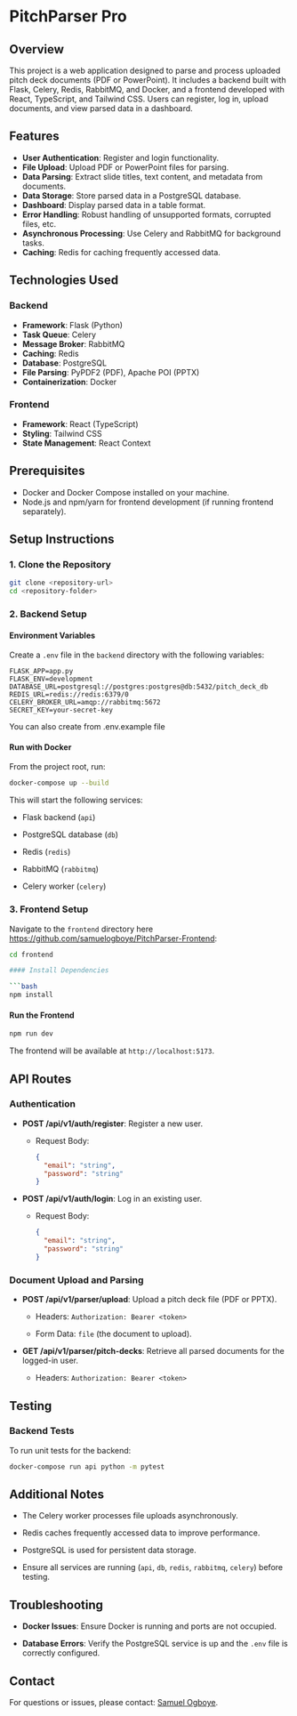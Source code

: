 
# PitchParser Pro

## Overview
This project is a web application designed to parse and process uploaded pitch deck documents (PDF or PowerPoint). It includes a backend built with Flask, Celery, Redis, RabbitMQ, and Docker, and a frontend developed with React, TypeScript, and Tailwind CSS. Users can register, log in, upload documents, and view parsed data in a dashboard.

## Features
- **User Authentication**: Register and login functionality.
- **File Upload**: Upload PDF or PowerPoint files for parsing.
- **Data Parsing**: Extract slide titles, text content, and metadata from documents.
- **Data Storage**: Store parsed data in a PostgreSQL database.
- **Dashboard**: Display parsed data in a table format.
- **Error Handling**: Robust handling of unsupported formats, corrupted files, etc.
- **Asynchronous Processing**: Use Celery and RabbitMQ for background tasks.
- **Caching**: Redis for caching frequently accessed data.

## Technologies Used
### Backend
- **Framework**: Flask (Python)
- **Task Queue**: Celery
- **Message Broker**: RabbitMQ
- **Caching**: Redis
- **Database**: PostgreSQL
- **File Parsing**: PyPDF2 (PDF), Apache POI (PPTX)
- **Containerization**: Docker

### Frontend
- **Framework**: React (TypeScript)
- **Styling**: Tailwind CSS
- **State Management**: React Context 

## Prerequisites
- Docker and Docker Compose installed on your machine.
- Node.js and npm/yarn for frontend development (if running frontend separately).

## Setup Instructions

### 1. Clone the Repository
```bash
git clone <repository-url>
cd <repository-folder>
```

### 2. Backend Setup

#### Environment Variables

Create a  `.env`  file in the  `backend`  directory with the following variables:

```env
FLASK_APP=app.py
FLASK_ENV=development
DATABASE_URL=postgresql://postgres:postgres@db:5432/pitch_deck_db
REDIS_URL=redis://redis:6379/0
CELERY_BROKER_URL=amqp://rabbitmq:5672
SECRET_KEY=your-secret-key
```
You can also create from .env.example file

#### Run with Docker

From the project root, run:

```bash
docker-compose up --build
```

This will start the following services:

-   Flask backend (`api`)
    
-   PostgreSQL database (`db`)
    
-   Redis (`redis`)
    
-   RabbitMQ (`rabbitmq`)
    
-   Celery worker (`celery`)
    

### 3. Frontend Setup

Navigate to the  `frontend`  directory here https://github.com/samuelogboye/PitchParser-Frontend:

```bash
cd frontend

#### Install Dependencies

```bash
npm install
```
#### Run the Frontend

```bash
npm run dev
```
The frontend will be available at  `http://localhost:5173`.

## API Routes

### Authentication

-   **POST /api/v1/auth/register**: Register a new user.
    
    -   Request Body:
        
        ```json
        {
          "email": "string",
          "password": "string"
        }
        ```
        
-   **POST /api/v1/auth/login**: Log in an existing user.
    
    -   Request Body:
        
        ```json
        {
          "email": "string",
          "password": "string"
        }
        ```
        

### Document Upload and Parsing

-   **POST /api/v1/parser/upload**: Upload a pitch deck file (PDF or PPTX).
    
    -   Headers:  `Authorization: Bearer <token>`
        
    -   Form Data:  `file`  (the document to upload).
        
-   **GET  /api/v1/parser/pitch-decks**: Retrieve all parsed documents for the logged-in user.
    
    -   Headers:  `Authorization: Bearer <token>`
        

## Testing

### Backend Tests

To run unit tests for the backend:

```bash
docker-compose run api python -m pytest
```



## Additional Notes

-   The Celery worker processes file uploads asynchronously.
    
-   Redis caches frequently accessed data to improve performance.
    
-   PostgreSQL is used for persistent data storage.
    
-   Ensure all services are running (`api`,  `db`,  `redis`,  `rabbitmq`,  `celery`) before testing.
    

## Troubleshooting

-   **Docker Issues**: Ensure Docker is running and ports are not occupied.
    
-   **Database Errors**: Verify the PostgreSQL service is up and the  `.env`  file is correctly configured.
    

## Contact

For questions or issues, please contact:  [Samuel Ogboye](https://mailto:ogboyesam@gmail.com/).